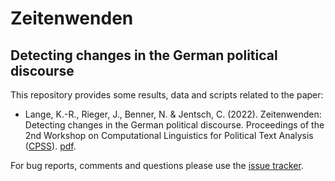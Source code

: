 # Zeitenwenden
## Detecting changes in the German political discourse

This repository provides some results, data and scripts related to the paper:

* Lange, K.-R., Rieger, J., Benner, N. & Jentsch, C. (2022). Zeitenwenden: Detecting changes in the German political discourse. Proceedings of the 2nd Workshop on Computational Linguistics for Political Text Analysis ([CPSS](https://old.gscl.org/en/arbeitskreise/cpss/cpss-2022)). [pdf](https://old.gscl.org/media/pages/arbeitskreise/cpss/cpss-2022/workshop-proceedings-2022/254133848-1662750260/cpss-2022-proceedings.pdf).

For bug reports, comments and questions please use the [issue tracker](https://github.com/K-RLange/zeitenwenden/issues).
